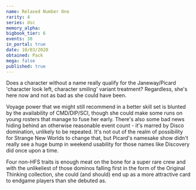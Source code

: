 ```yaml
---
name: Relaxed Number One
rarity: 4
series: dsc
memory_alpha:
bigbook_tier: 6
events: 30
in_portal: true
date: 10/03/2020
obtained: Pack
mega: false
published: true
---
```


Does a character without a name really qualify for the Janeway/Picard 'character look left, character smiling' variant treatment? Regardless, she's here now and not as bad as she could have been.

Voyage power that we might still recommend in a better skill set is blunted by the availability of CMD/DIP/SCI, though she could make some runs on young rosters that manage to fuse her early. There's also some bad news hiding behind an otherwise reasonable event count - it's marred by Disco domination, unlikely to be repeated. It's not out of the realm of possibility for Strange New Worlds to change that, but Picard's namesake show didn't really see a huge bump in weekend usability for those names like Discovery did once upon a time.

Four non-HFS traits is enough meat on the bone for a super rare crew and with the unlikeliest of those dominos falling first in the form of the Original Thinking collection, she could (and should) end up as a more attractive card to endgame players than she debuted as.
